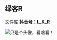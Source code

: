## 绿客R
~~文件库~~
**[抖音号：L_K_R](https://www.douyin.com/user/MS4wLjABAAAAjn3ggdPcN3v4zU5TkhlwUq2pdcIvAwl0Qix3p64qXdU)**

![只是个头像，看啥看！](https://avatars.githubusercontent.com/u/105968980)
